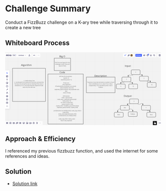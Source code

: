 # Challenge Summary
Conduct a FizzBuzz challenge on a K-ary tree while traversing through it to create a new tree

## Whiteboard Process
<img src='img/CC18.PNG'/>

## Approach & Efficiency
I referenced my previous fizzbuzz function, and used the internet for some references and ideas.

## Solution
- [Solution link](https://github.com/KirkGarrison/data-structures-and-algorithms/blob/main/python/code_challenges/tree_fizz_buzz/tree_fizz_buzz.py)
